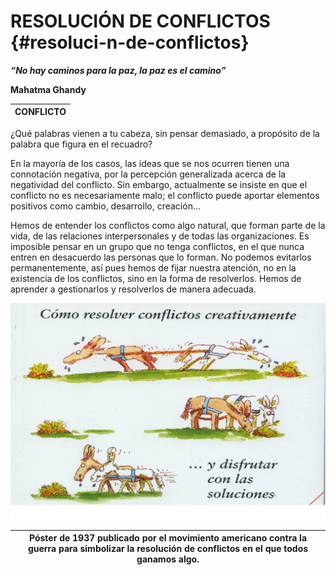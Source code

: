 # RESOLUCIÓN DE CONFLICTOS {#resoluci-n-de-conflictos}

_**“No hay caminos para la paz, la paz es el camino”**_

**Mahatma Ghandy**

|CONFLICTO|
| --- |

¿Qué palabras vienen a tu cabeza, sin pensar demasiado, a propósito de la palabra que figura en el recuadro?

En la mayoría de los casos, las ideas que se nos ocurren tienen una connotación negativa, por la percepción generalizada acerca de la negatividad del conflicto. Sin embargo, actualmente se insiste en que el conflicto no es necesariamente malo; el conflicto puede aportar elementos positivos como cambio, desarrollo, creación…

Hemos de entender los conflictos como algo natural, que forman parte de la vida, de las relaciones interpersonales y de todas las organizaciones. Es imposible pensar en un grupo que no tenga conflictos, en el que nunca entren en desacuerdo las personas que lo forman. No podemos evitarlos permanentemente, así pues hemos de fijar nuestra atención, no en la existencia de los conflictos, sino en la forma de resolverlos. Hemos de aprender a gestionarlos y resolverlos de manera adecuada.

![](/images/image1.jpg)

| Póster de 1937 publicado  por el movimiento americano contra la guerra para simbolizar la resolución de conflictos en el que todos ganamos algo. |
| --- |